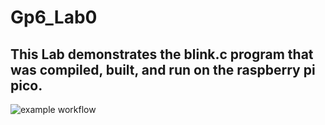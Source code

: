 # Gp6_Lab0
## This Lab demonstrates the blink.c program that was compiled, built, and run on the raspberry pi pico. 
![example workflow](https://github.com/thomasjw99/Gp6_Lab0/docs/actions/workflows/main.yml/badge.svg)